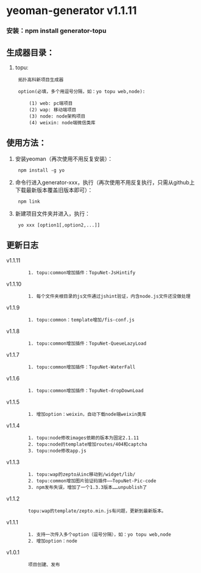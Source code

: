 # yeoman-generator v1.1.11
### 安装：npm install generator-topu


生成器目录：
-------------
1. topu:

		拓扑高科新项目生成器
		
		option(必填，多个用逗号分隔，如：yo topu web,node):

			(1) web: pc端项目
			(2) wap: 移动端项目
			(3) node: node架构项目
			(4) weixin: node端微信类库
        

使用方法：
-------------

1. 安装yeoman（再次使用不用反复安装）：
		
		npm install -g yo

2. 命令行进入generator-xxx，执行（再次使用不用反复执行，只需从github上下载最新版本覆盖旧版本即可）：

		npm link

3. 新建项目文件夹并进入，执行：

		yo xxx [option1[,option2,...]]
		

更新日志
--------------
v1.1.11

	        1. topu:common增加插件：TopuNet-JsHintify

v1.1.10

	        1. 每个文件夹根目录的js文件通过jshint验证，内含node.js文件还没做处理
	        
v1.1.9

	        1. topu:common：template增加/fis-conf.js

v1.1.8

	        1. topu:common增加插件：TopuNet-QueueLazyLoad

v1.1.7

	        1. topu:common增加插件：TopuNet-WaterFall

v1.1.6

	        1. topu:common增加插件：TopuNet-dropDownLoad

v1.1.5

	        1. 增加option：weixin，自动下载node端weixin类库

v1.1.4

	        1. topu:node修改images依赖的版本为固定2.1.11
	        2. topu:node的template增加routes/404和captcha
	        3. topu:node修改app.js

v1.1.3

	        1. topu:wap的zepto从inc移动到/widget/lib/
	        2. topu:common增加图片验证码插件——TopuNet-Pic-code
	        3. npm发布失误，增加了一个1.3.3版本……unpublish了

v1.1.2

	        topu:wap的template/zepto.min.js有问题，更新到最新版本。

v1.1.1

	        1. 支持一次传入多个option（逗号分隔），如：yo topu web,node
	        2. 增加option：node

v1.0.1

	        项目创建、发布